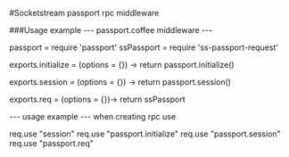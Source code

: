 #Socketstream passport rpc middleware

###Usage example
 --- passport.coffee middleware ---

 passport    = require 'passport'
 ssPassport  = require 'ss-passport-request'

 exports.initialize = (options = {}) ->
   return passport.initialize()     
  
 exports.session = (options = {}) ->
   return passport.session()
  
 exports.req = (options = {})->
   return ssPassport


 --- usage example ---
 when creating rpc use
 
 req.use "session"
 req.use "passport.initialize"
 req.use "passport.session"
 req.use "passport.req"
